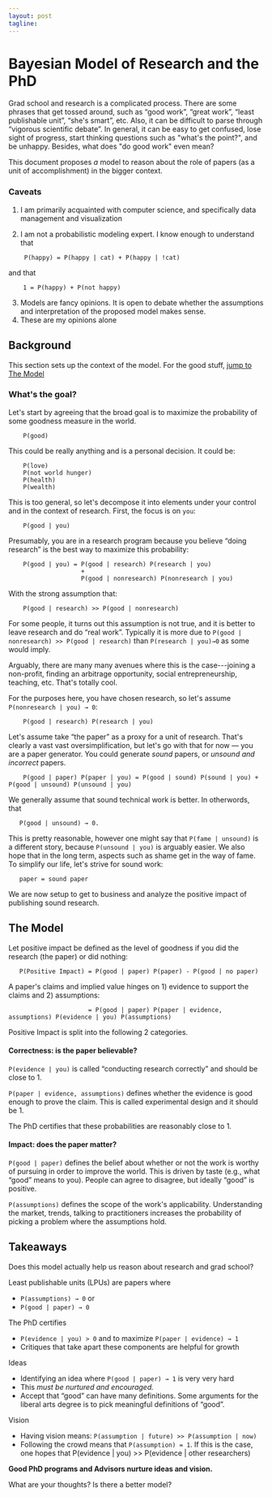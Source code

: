 ```yaml
---
layout: post
tagline:
---
```


# Bayesian Model of Research and the PhD

Grad school and research is a complicated process.  There are some phrases that get tossed around, such as “good work”, “great work”, “least publishable unit”, “she's smart”, etc.  Also, it can be difficult to parse through “vigorous scientific debate”.  In general, it can be easy to get confused, lose sight of progress, start thinking questions such as "what's the point?", and be unhappy.    Besides, what does "do good work" even mean?

This document proposes _a_ model to reason about the role of papers (as a unit of accomplishment) in the bigger context.

### Caveats

1. I am primarily acquainted with computer science, and specifically data management and visualization
2. I am not a probabilistic modeling expert.  I know enough to understand that

        P(happy) = P(happy | cat) + P(happy | !cat)

and that

        1 = P(happy) + P(not happy)


3. Models are fancy opinions.  It is open to debate whether the assumptions and interpretation of the proposed model makes sense.
4. These are my opinions alone


## Background 

This section sets up the context of the model.  For the good stuff, [jump to The Model](#themodel)

### What's the goal?

Let's start by agreeing that the broad goal is to maximize the probability of some goodness measure in the world.  

        P(good)

This could be really anything and is a personal decision.  It could be:


        P(love)   
        P(not world hunger)   
        P(health)   
        P(wealth)

This is too general, so let's decompose it into elements under your control and in the context of research.  First, the focus is on `you`:

        P(good | you)

Presumably, you are in a research program because you believe “doing research” is the best way to maximize this probability:

        P(good | you) = P(good | research) P(research | you) 
                        + 
                        P(good | nonresearch) P(nonresearch | you)

With the strong assumption that:

        P(good | research) >> P(good | nonresearch)

For some people, it turns out this assumption is not true, and it is better to leave research and do “real work”.
Typically it is more due to `P(good | nonresearch) >> P(good | research)` than `P(research | you)→0` as some would imply.

Arguably, there are many many avenues where this is the case---joining a non-profit, finding an arbitrage opportunity, social entrepreneurship, teaching, etc.  That's totally cool.

For the purposes here, you have chosen research, so let's assume `P(nonresearch | you) → 0`:

        P(good | research) P(research | you)

Let's assume take “the paper” as a proxy for a unit of research.  That's clearly a vast vast oversimplification, but let's go with that for now — you are a paper generator.  You could generate *sound* papers, or *unsound and incorrect* papers.

        P(good | paper) P(paper | you) = P(good | sound) P(sound | you) + P(good | unsound) P(unsound | you)

We generally assume that sound technical work is better.  In otherwords, that 

       P(good | unsound) → 0.  

This is pretty reasonable, however one might say that `P(fame | unsound)` is a different story, because `P(unsound | you)` is arguably easier.  We also hope that in the long term, aspects such as shame get in the way of fame.  To simplify our life, let's strive for sound work:

       paper = sound paper

We are now setup to get to business and analyze the positive impact of publishing sound research.  


## <a name="themodel"></a> The Model

Let positive impact be defined as the level of goodness if you did the research (the paper) or did nothing:

       P(Positive Impact) = P(good | paper) P(paper) - P(good | no paper)

A paper's claims and implied value hinges on 1) evidence to support the claims and 2) assumptions:

                          = P(good | paper) P(paper | evidence, assumptions) P(evidence | you) P(assumptions)

Positive Impact is split into the following 2 categories.

#### Correctness: is the paper believable?

`P(evidence | you)` is called “conducting research correctly” and should be close to 1.  

`P(paper | evidence, assumptions)` defines whether the evidence is good enough to prove the claim.  This is called experimental design and it should be 1.

The PhD certifies that these probabilities are reasonably close to 1.  

#### Impact: does the paper matter?

`P(good | paper)` defines the belief about whether or not the work is worthy of pursuing in order to improve the world.  This is driven by taste (e.g., what “good” means to you).  People can agree to disagree, but ideally “good” is positive.

`P(assumptions)` defines the scope of the work's applicability.  Understanding the market, trends, talking to practitioners increases the probability of picking a problem where the assumptions hold.

## Takeaways

Does this model actually help us reason about research and grad school?  

Least publishable units (LPUs) are papers where 

* `P(assumptions) → 0` or 
* `P(good | paper) → 0`

The PhD certifies

* `P(evidence | you) > 0` and to maximize `P(paper | evidence) → 1`
* Critiques that take apart these components are helpful for growth

Ideas

* Identifying an idea where `P(good | paper) → 1` is very very hard
* This *must be nurtured and encouraged.*  
* Accept that “good” can have many definitions.  Some arguments for the liberal arts degree is to pick meaningful definitions of “good”. 

Vision 

* Having vision means: `P(assumption | future) >> P(assumption | now)`
* Following the crowd means that `P(assumption) = 1`.  If this is the case, one hopes that P(evidence | you) >> P(evidence | other researchers)

**Good PhD programs and Advisors nurture ideas and vision.**


What are your thoughts?  Is there a better model?


